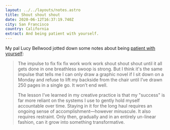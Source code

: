 ```yaml
---
layout: ../../layouts/notes.astro
title: Shout shout shout
date: 2020-06-12T16:37:19.740Z
city: San Francisco
country: California
extract: And being patient with yourself.
---
```


My pal Lucy Bellwood jotted down some notes about being [patient with yourself](https://www.patreon.com/posts/show-your-work-38037938):

> The impulse to fix fix fix work work work shout shout shout until it all gets done in one breathless swoop is strong. But I think it's the same impulse that tells me I can only draw a graphic novel if I sit down on a Monday and refuse to lift my backside from the chair until I’ve drawn 250 pages in a single go. It won’t end well.
>
> The lesson I’ve learned in my creative practice is that my "success" is far more reliant on the systems I use to gently hold myself accountable over time. Staying in it for the long haul requires an ongoing sense of accomplishment—however minuscule. It also requires restraint. Only then, gradually and in an entirely un-linear fashion, can it grow into something transformative.
